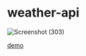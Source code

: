 # weather-api


![Screenshot (303)](https://github.com/akbarmkalani/weather-api/assets/121675616/3a570a49-7077-4979-9892-ba501c955cb2)

[demo]()
